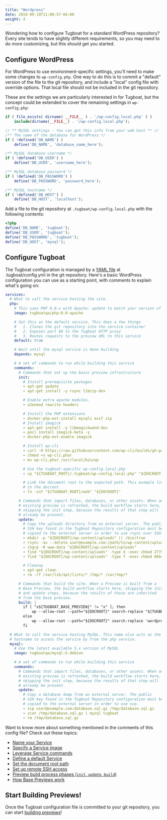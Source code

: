 ```yaml
---
title: "Wordpress"
date: 2019-09-19T11:00:57-04:00
weight: 4
---
```


Wondering how to configure Tugboat for a standard WordPress repository? Every site tends to have slightly different
requirements, so you may need to do more customizing, but this should get you started.

## Configure WordPress

For WordPress to use environment-specific settings, you'll need to make some changes to `wp-config.php`. One way to do
this is to commit a "default" version of the file to the git repository, and include a "local" config file with override
options. That local file should not be included in the git repository.

These are the settings we are particularly interested in for Tugboat, but the concept could be extended to cover the
remaining settings in `wp-config.php`:

```php
if ( file_exists( dirname( __FILE__ ) . '/wp-config.local.php' ) )
    include(dirname(__FILE__) . '/wp-config.local.php');

// ** MySQL settings - You can get this info from your web host ** //
/** The name of the database for WordPress */
if ( !defined('DB_NAME') )
    define('DB_NAME', 'database_name_here');

/** MySQL database username */
if ( !defined('DB_USER') )
    define('DB_USER', 'username_here');

/** MySQL database password */
if ( !defined('DB_PASSWORD') )
    define('DB_PASSWORD', 'password_here');

/** MySQL hostname */
if ( !defined('DB_HOST') )
    define('DB_HOST', 'localhost');
```

Add a file to the git repository at `.tugboat/wp-config.local.php` with the following contents:

```php
<?php
define('DB_NAME', 'tugboat');
define('DB_USER', 'tugboat');
define('DB_PASSWORD', 'tugboat');
define('DB_HOST', 'mysql');
```

## Configure Tugboat

The Tugboat configuration is managed by a [YAML file](/setting-up-tugboat/create-a-tugboat-config-file/) at
.tugboat/config.yml in the git repository. Here's a basic WordPress configuration you can use as a starting point, with
comments to explain what's going on:

```yaml
services:
  # What to call the service hosting the site.
  php:
    # This uses PHP 8.0.x with Apache: update to match your version of PHP
    image: tugboatqa/php:8.0-apache

    # Set this as the default service. This does a few things
    #   1. Clones the git repository into the service container
    #   2. Exposes port 80 to the Tugboat HTTP proxy
    #   3. Routes requests to the preview URL to this service
    default: true

    # Wait until the mysql service is done building
    depends: mysql

    # A set of commands to run while building this service
    commands:
      # Commands that set up the basic preview infrastructure
      init:
        # Install prerequisite packages
        - apt-get update
        - apt-get install -y rsync libzip-dev

        # Enable extra apache modules.
        - a2enmod rewrite headers

        # Install the PHP extensions
        - docker-php-ext-install mysqli exif zip
        # Install imagick
        - apt-get install -y libmagickwand-dev
        - pecl install imagick-beta -y
        - docker-php-ext-enable imagick

        # Install wp-cli
        - curl -O https://raw.githubusercontent.com/wp-cli/builds/gh-pages/phar/wp-cli.phar
        - chmod +x wp-cli.phar
        - mv wp-cli.phar /usr/local/bin/wp

        # Use the tugboat-specific wp-config.local.php
        - cp "${TUGBOAT_ROOT}/.tugboat/wp-config.local.php" "${DOCROOT}/"

        # Link the document root to the expected path. This example links /web
        # to the docroot
        - ln -snf "${TUGBOAT_ROOT}/web" "${DOCROOT}"

      # Commands that import files, databases, or other assets. When an
      # existing preview is refreshed, the build workflow starts here,
      # skipping the init step, because the results of that step will
      # already be present.
      update:
        # Copy the uploads directory from an external server. The public
        # SSH key found in the Tugboat Repository configuration must be
        # copied to the external server in order to use rsync over SSH.
        - mkdir -p "${DOCROOT}/wp-content/uploads" || /bin/true
        - rsync -av --delete user@example.com:/path/to/wp-content/uploads/ "${DOCROOT}/wp-content/uploads/"
        - chgrp -R www-data "${DOCROOT}/wp-content/uploads"
        - find "${DOCROOT}/wp-content/uploads" -type d -exec chmod 2775 {} \;
        - find "${DOCROOT}/wp-content/uploads" -type f -exec chmod 0664 {} \;

        # Cleanup
        - apt-get clean
        - rm -rf /var/lib/apt/lists/* /tmp/* /var/tmp/*

      # Commands that build the site. When a Preview is built from a
      # Base Preview, the build workflow starts here, skipping the init
      # and update steps, because the results of those are inherited
      # from the base preview.
      build: |
        if [ "x${TUGBOAT_BASE_PREVIEW}" != "x" ]; then
            wp --allow-root --path="${DOCROOT}" search-replace "${TUGBOAT_BASE_PREVIEW_URL_HOST}" "${TUGBOAT_SERVICE_URL_HOST}" --skip-columns=guid
        else
            wp --allow-root --path="${DOCROOT}" search-replace 'wordpress.local' "${TUGBOAT_SERVICE_URL_HOST}" --skip-columns=guid
        fi

  # What to call the service hosting MySQL. This name also acts as the
  # hostname to access the service by from the php service.
  mysql:
    # Use the latest available 5.x version of MySQL
    image: tugboatqa/mysql:5-debian

    # A set of commands to run while building this service
    commands:
      # Commands that import files, databases, or other assets. When an
      # existing preview is refreshed, the build workflow starts here,
      # skipping the init step, because the results of that step will
      # already be present.
      update:
        # Copy a database dump from an external server. The public
        # SSH key found in the Tugboat Repository configuration must be
        # copied to the external server in order to use scp.
        - scp user@example.com:database.sql.gz /tmp/database.sql.gz
        - zcat /tmp/database.sql.gz | mysql tugboat
        - rm /tmp/database.sql.gz
```

Want to know more about something mentioned in the comments of this config file? Check out these topics:

- [Name your Service](/setting-up-services/how-to-set-up-services/name-your-service/)
- [Specify a Service image](/setting-up-services/how-to-set-up-services/specify-a-service-image/)
- [Leverage Service commands](/setting-up-services/how-to-set-up-services/leverage-service-commands/)
- [Define a default Service](/setting-up-services/how-to-set-up-services/define-a-default-service/)
- [Set the document root path](/setting-up-services/how-to-set-up-services/set-the-document-root-path/)
- [Set up remote SSH access](/setting-up-tugboat/select-repo-settings/#set-up-remote-ssh-access)
- [Preview build process phases (`init`, `update`, `build`)](/building-a-preview/preview-deep-dive/how-previews-work/#the-build-process-explained)
- [How Base Previews work](/building-a-preview/preview-deep-dive/how-previews-work/#how-base-previews-work)

## Start Building Previews!

Once the Tugboat configuration file is committed to your git repository, you can start
[building previews](/building-a-preview/administer-previews/build-previews/)!

